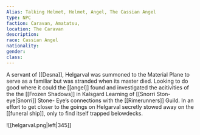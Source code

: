 ```yaml
---
Alias: Talking Helmet, Helmet, Angel, The Cassian Angel
type: NPC 
faction: Caravan, Amatatsu,
location: The Caravan 
description:  
race: Cassian Angel
nationality: 
gender: 
class: 
---
```

A servant of [[Desna]], Helgarval was summoned to the Material Plane to serve as a familiar but was stranded when its master died. Looking to do good where it could the  [[angel]] found and investigated the acitivities of the the [[Frozen Shadows]] in Kalsgard Learning of [[Snorri Ston-eye|Snorri]] Stone- Eye’s connections with the [[Rimerunners]] Guild. In an effort to get closer to the goings on Helgarval secretly stowed away on the [[funeral ship]], only to find itself trapped belowdecks.

![[helgarval.png|left|345]]